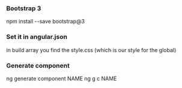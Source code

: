 ### Bootstrap 3
npm install --save bootstrap@3

### Set it in angular.json
in build array you find the style.css (which is our style for the global)

### Generate component
ng generate component NAME
ng g c NAME
